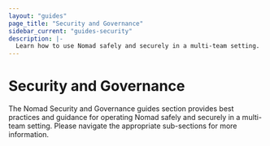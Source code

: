 ```yaml
---
layout: "guides"
page_title: "Security and Governance"
sidebar_current: "guides-security"
description: |-
  Learn how to use Nomad safely and securely in a multi-team setting.
---
```


# Security and Governance

The Nomad Security and Governance guides section provides best practices and 
guidance for operating Nomad safely and securely in a multi-team setting. Please 
navigate the appropriate sub-sections for more information.